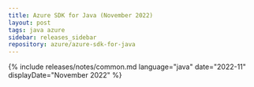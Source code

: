 ```yaml
---
title: Azure SDK for Java (November 2022)
layout: post
tags: java azure
sidebar: releases_sidebar
repository: azure/azure-sdk-for-java
---
```

{% include releases/notes/common.md language="java" date="2022-11" displayDate="November 2022" %}
